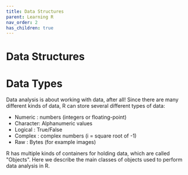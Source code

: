 ```yaml
---
title: Data Structures
parent: Learning R
nav_order: 2
has_children: true
---
```


# Data Structures


# Data Types

Data analysis is about working with data, after all! Since there are many different kinds of data, R can store several different types of data:

+ Numeric : numbers (integers or floating-point)
+ Character: Alphanumeric values
+ Logical : True/False
+ Complex : complex numbers (i = square root of -1)
+ Raw : Bytes (for example images)

R has multiple kinds of containers for holding data, which are called "Objects". Here we describe the main classes of objects used to perform data analysis in R.
